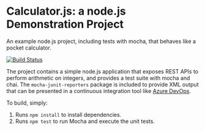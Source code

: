 Calculator.js: a node.js Demonstration Project
==============================================

An example node.js project, including tests with mocha, that behaves like
a pocket calculator.

[![Build Status](https://dev.azure.com/az400-oal/Integrating%20External%20Source%20Control%20with%20Azure%20Pipelines/_apis/build/status/oalich.calculator?branchName=master)](https://dev.azure.com/az400-oal/Integrating%20External%20Source%20Control%20with%20Azure%20Pipelines/_build/latest?definitionId=6&branchName=master)

The project contains a simple node.js application that exposes REST APIs
to perform arithmetic on integers, and provides a test suite with mocha
and chai.  The `mocha-junit-reporters` package is included to provide XML
output that can be presented in a continuous integration tool like
[Azure DevOps](https://azure.com/devops).

To build, simply:

1. Runs `npm install` to install dependencies.
2. Runs `npm test` to run Mocha and execute the unit tests.

